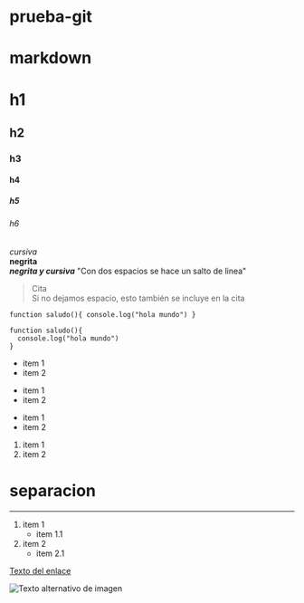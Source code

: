 # prueba-git
# markdown

# h1
## h2
### h3
#### h4
##### h5
###### h6

*cursiva*  
**negrita**  
***negrita y cursiva***
"Con dos espacios se hace un salto de linea"
>Cita  
Si no dejamos espacio, esto también se incluye en la cita

`
function saludo(){
  console.log("hola mundo")
}
`

```
function saludo(){
  console.log("hola mundo")
}
```

* item 1
* item 2
- item 1
- item 2
+ item 1
+ item 2
1. item 1
2. item 2

# separacion
___

1. item 1
   * item 1.1
2. item 2
    * item 2.1

[Texto del enlace](url "title enlace")

<para que un link sea el mismo texto>

![Texto alternativo de imagen](url)

